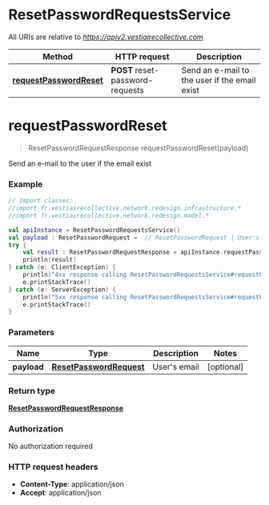 # ResetPasswordRequestsService

All URIs are relative to *https://apiv2.vestiairecollective.com*

Method | HTTP request | Description
------------- | ------------- | -------------
[**requestPasswordReset**](ResetPasswordRequestsService.md#requestPasswordReset) | **POST** reset-password-requests | Send an e-mail to the user if the email exist


<a name="requestPasswordReset"></a>
# **requestPasswordReset**
> ResetPasswordRequestResponse requestPasswordReset(payload)

Send an e-mail to the user if the email exist

### Example
```kotlin
// Import classes:
//import fr.vestiairecollective.network.redesign.infrastructure.*
//import fr.vestiairecollective.network.redesign.model.*

val apiInstance = ResetPasswordRequestsService()
val payload : ResetPasswordRequest =  // ResetPasswordRequest | User's email
try {
    val result : ResetPasswordRequestResponse = apiInstance.requestPasswordReset(payload)
    println(result)
} catch (e: ClientException) {
    println("4xx response calling ResetPasswordRequestsService#requestPasswordReset")
    e.printStackTrace()
} catch (e: ServerException) {
    println("5xx response calling ResetPasswordRequestsService#requestPasswordReset")
    e.printStackTrace()
}
```

### Parameters

Name | Type | Description  | Notes
------------- | ------------- | ------------- | -------------
 **payload** | [**ResetPasswordRequest**](ResetPasswordRequest.md)| User&#39;s email | [optional]

### Return type

[**ResetPasswordRequestResponse**](ResetPasswordRequestResponse.md)

### Authorization

No authorization required

### HTTP request headers

 - **Content-Type**: application/json
 - **Accept**: application/json

